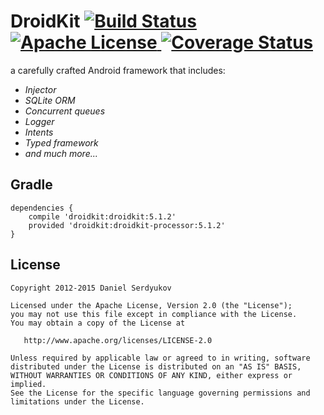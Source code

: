 # DroidKit [![Build Status](https://travis-ci.org/DanielSerdyukov/droidkit.svg?branch=master)](https://travis-ci.org/DanielSerdyukov/droidkit) [![Apache License](https://img.shields.io/badge/license-Apache%20v2-blue.svg) ](https://github.com/DanielSerdyukov/droidkit/blob/master/LICENSE)[![Coverage Status](https://coveralls.io/repos/DanielSerdyukov/droidkit/badge.svg?branch=master&service=github)](https://coveralls.io/github/DanielSerdyukov/droidkit?branch=master)

a carefully crafted Android framework that includes:

* *Injector*
* *SQLite ORM*
* *Concurrent queues*
* *Logger*
* *Intents*
* *Typed framework*
* *and much more...*

Gradle
--------

    dependencies {
        compile 'droidkit:droidkit:5.1.2'
        provided 'droidkit:droidkit-processor:5.1.2'
    }

License
-------

    Copyright 2012-2015 Daniel Serdyukov

    Licensed under the Apache License, Version 2.0 (the "License");
    you may not use this file except in compliance with the License.
    You may obtain a copy of the License at

       http://www.apache.org/licenses/LICENSE-2.0

    Unless required by applicable law or agreed to in writing, software
    distributed under the License is distributed on an "AS IS" BASIS,
    WITHOUT WARRANTIES OR CONDITIONS OF ANY KIND, either express or implied.
    See the License for the specific language governing permissions and
    limitations under the License.

